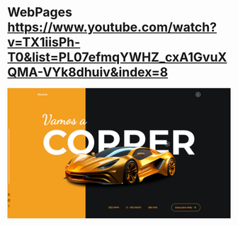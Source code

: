 # WebPages https://www.youtube.com/watch?v=TX1iisPh-T0&list=PL07efmqYWHZ_cxA1GvuXQMA-VYk8dhuiv&index=8
<p align="center">
  <img src="preview.png" alt="preview del proyecto"  width="1600">
</p>